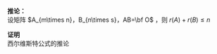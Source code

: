 **推论：**  
设矩阵 $A_{m\times n}，B_{n\times s}，AB=\bf O$ ，则 $r(A)+r(B)\leq n$   
  
**证明**  
西尔维斯特公式的推论  
